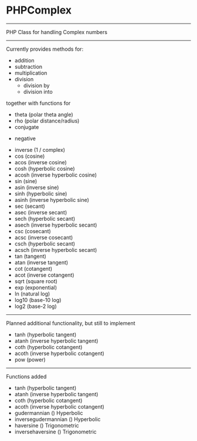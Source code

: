PHPComplex
==========

---

PHP Class for handling Complex numbers

---

Currently provides methods for:

 - addition
 - subtraction
 - multiplication
 - division
    - division by
    - division into

together with functions for 

 - theta (polar theta angle)
 - rho (polar distance/radius)
 - conjugate
 * negative
 - inverse (1 / complex)
 - cos (cosine)
 - acos (inverse cosine)
 - cosh (hyperbolic cosine)
 - acosh (inverse hyperbolic cosine)
 - sin (sine)
 - asin (inverse sine)
 - sinh (hyperbolic sine)
 - asinh (inverse hyperbolic sine)
 - sec (secant)
 - asec (inverse secant)
 - sech (hyperbolic secant)
 - asech (inverse hyperbolic secant)
 - csc (cosecant)
 - acsc (inverse cosecant)
 - csch (hyperbolic secant)
 - acsch (inverse hyperbolic secant)
 - tan (tangent)
 - atan (inverse tangent)
 - cot (cotangent)
 - acot (inverse cotangent)
 - sqrt (square root)
 - exp (exponential)
 - ln (natural log)
 - log10 (base-10 log)
 - log2 (base-2 log)
 
---

Planned additional functionality, but still to implement

 * tanh (hyperbolic tangent)
 * atanh (inverse hyperbolic tangent)
 * coth (hyperbolic cotangent)
 * acoth (inverse hyperbolic cotangent)
 * pow (power)
 
---
Functions added
- tanh (hyperbolic tangent)
- atanh (inverse hyperbolic tangent)
- coth (hyperbolic cotangent)
- acoth (inverse hyperbolic cotangent)
- gudermannian () Hyperbolic
- inversegudermannian () Hyperbolic
- haversine () Trigonometric
- inversehaversine () Trigonometric
 
